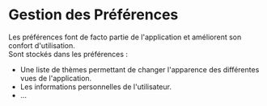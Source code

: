 # Gestion des Préférences

Les préférences font de facto partie de l'application et améliorent son confort d'utilisation.  
Sont stockés dans les préférences :

* Une liste de thèmes permettant de changer l'apparence des différentes vues de l'application.
* Les informations personnelles de l'utilisateur.
* ...

